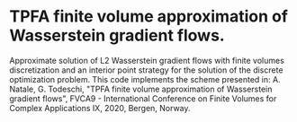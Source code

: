 # TPFA finite volume approximation of Wasserstein gradient flows.

Approximate solution of L2 Wasserstein gradient flows with finite volumes discretization and an interior point strategy
for the solution of the discrete optimization problem.
This code implements the scheme presented in: A. Natale, G. Todeschi, "TPFA finite volume approximation of Wasserstein gradient flows",
FVCA9 - International Conference on Finite Volumes for Complex Applications IX, 2020, Bergen, Norway.
